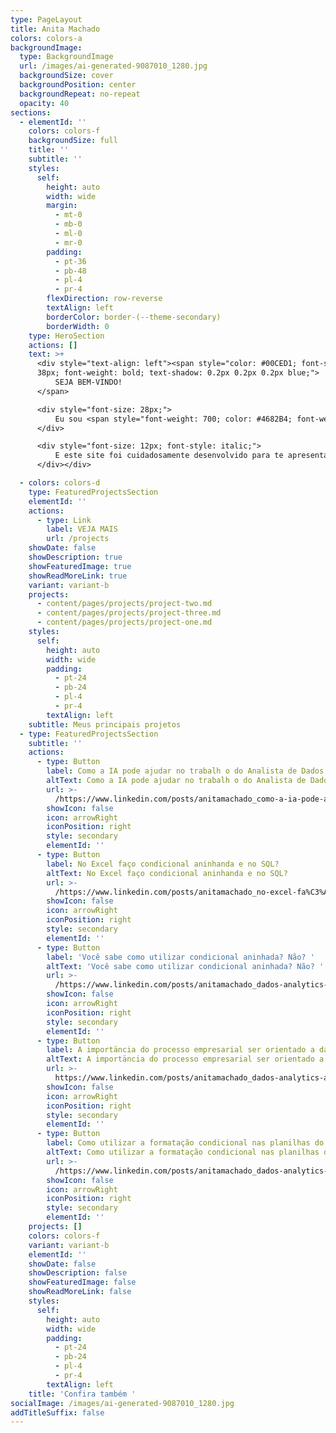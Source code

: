 ```yaml
---
type: PageLayout
title: Anita Machado
colors: colors-a
backgroundImage:
  type: BackgroundImage
  url: /images/ai-generated-9087010_1280.jpg
  backgroundSize: cover
  backgroundPosition: center
  backgroundRepeat: no-repeat
  opacity: 40
sections:
  - elementId: ''
    colors: colors-f
    backgroundSize: full
    title: ''
    subtitle: ''
    styles:
      self:
        height: auto
        width: wide
        margin:
          - mt-0
          - mb-0
          - ml-0
          - mr-0
        padding:
          - pt-36
          - pb-48
          - pl-4
          - pr-4
        flexDirection: row-reverse
        textAlign: left
        borderColor: border-(--theme-secondary)
        borderWidth: 0
    type: HeroSection
    actions: []
    text: >+
      <div style="text-align: left"><span style="color: #00CED1; font-size:
      38px; font-weight: bold; text-shadow: 0.2px 0.2px 0.2px blue;">
          SEJA BEM-VINDO!
      </span>

      <div style="font-size: 28px;">
          Eu sou <span style="font-weight: 700; color: #4682B4; font-weight: bold; text-shadow: 0.2px 0.2px 0.2px blue;">Anita Machado</span>, Analista de Dados e Soluções Digitais.
      </div>

      <div style="font-size: 12px; font-style: italic;">
          E este site foi cuidadosamente desenvolvido para te apresentar a tecnologia através de alguns dos meus projetos e experiências.
      </div></div>

  - colors: colors-d
    type: FeaturedProjectsSection
    elementId: ''
    actions:
      - type: Link
        label: VEJA MAIS
        url: /projects
    showDate: false
    showDescription: true
    showFeaturedImage: true
    showReadMoreLink: true
    variant: variant-b
    projects:
      - content/pages/projects/project-two.md
      - content/pages/projects/project-three.md
      - content/pages/projects/project-one.md
    styles:
      self:
        height: auto
        width: wide
        padding:
          - pt-24
          - pb-24
          - pl-4
          - pr-4
        textAlign: left
    subtitle: Meus principais projetos
  - type: FeaturedProjectsSection
    subtitle: ''
    actions:
      - type: Button
        label: Como a IA pode ajudar no trabalh o do Analista de Dados
        altText: Como a IA pode ajudar no trabalh o do Analista de Dados
        url: >-
          /https://www.linkedin.com/posts/anitamachado_como-a-ia-pode-ajudar-no-trabalho-do-analista-activity-7216927604266704896-S9gG?utm_source=share&utm_medium=member_desktop&rcm=ACoAAA25X0EBwyj1QnWwsHzWzVSn6aWcKkLqTo0
        showIcon: false
        icon: arrowRight
        iconPosition: right
        style: secondary
        elementId: ''
      - type: Button
        label: No Excel faço condicional aninhanda e no SQL?
        altText: No Excel faço condicional aninhanda e no SQL?
        url: >-
          /https://www.linkedin.com/posts/anitamachado_no-excel-fa%C3%A7o-condicional-aninhada-e-no-sql-activity-7200899759694352384-B1FU?utm_source=share&utm_medium=member_desktop&rcm=ACoAAA25X0EBwyj1QnWwsHzWzVSn6aWcKkLqTo0
        showIcon: false
        icon: arrowRight
        iconPosition: right
        style: secondary
        elementId: ''
      - type: Button
        label: 'Você sabe como utilizar condicional aninhada? Não? '
        altText: 'Você sabe como utilizar condicional aninhada? Não? '
        url: >-
          /https://www.linkedin.com/posts/anitamachado_dados-analytics-analistadedados-activity-7197248571899809793-rvcb?utm_source=share&utm_medium=member_desktop&rcm=ACoAAA25X0EBwyj1QnWwsHzWzVSn6aWcKkLqTo0
        showIcon: false
        icon: arrowRight
        iconPosition: right
        style: secondary
        elementId: ''
      - type: Button
        label: A importäncia do processo empresarial ser orientado a dados
        altText: A importäncia do processo empresarial ser orientado a dados
        url: >-
          https://www.linkedin.com/posts/anitamachado_dados-analytics-analistadedados-activity-7198455987274440705-Ci8D?utm_source=share&utm_medium=member_desktop&rcm=ACoAAA25X0EBwyj1QnWwsHzWzVSn6aWcKkLqTo0
        showIcon: false
        icon: arrowRight
        iconPosition: right
        style: secondary
        elementId: ''
      - type: Button
        label: Como utilizar a formatação condicional nas planilhas do dia a dia?
        altText: Como utilizar a formatação condicional nas planilhas do dia a dia?
        url: >-
          /https://www.linkedin.com/posts/anitamachado_dados-analytics-analistadedados-activity-7199815392108703747-_ZAq?utm_source=share&utm_medium=member_desktop&rcm=ACoAAA25X0EBwyj1QnWwsHzWzVSn6aWcKkLqTo0
        showIcon: false
        icon: arrowRight
        iconPosition: right
        style: secondary
        elementId: ''
    projects: []
    colors: colors-f
    variant: variant-b
    elementId: ''
    showDate: false
    showDescription: false
    showFeaturedImage: false
    showReadMoreLink: false
    styles:
      self:
        height: auto
        width: wide
        padding:
          - pt-24
          - pb-24
          - pl-4
          - pr-4
        textAlign: left
    title: 'Confira também '
socialImage: /images/ai-generated-9087010_1280.jpg
addTitleSuffix: false
---
```

